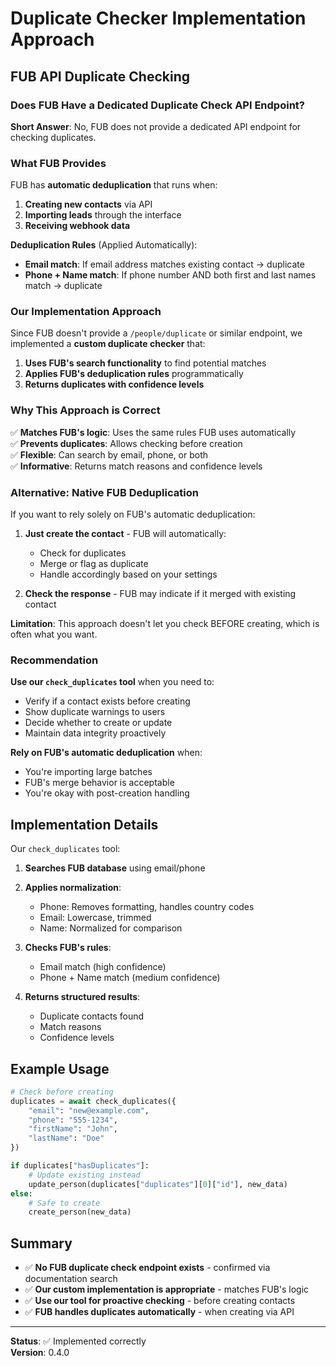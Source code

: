 # Duplicate Checker Implementation Approach

## FUB API Duplicate Checking

### Does FUB Have a Dedicated Duplicate Check API Endpoint?

**Short Answer**: No, FUB does not provide a dedicated API endpoint for checking duplicates.

### What FUB Provides

FUB has **automatic deduplication** that runs when:
1. **Creating new contacts** via API
2. **Importing leads** through the interface
3. **Receiving webhook data**

**Deduplication Rules** (Applied Automatically):
- **Email match**: If email address matches existing contact → duplicate
- **Phone + Name match**: If phone number AND both first and last names match → duplicate

### Our Implementation Approach

Since FUB doesn't provide a `/people/duplicate` or similar endpoint, we implemented a **custom duplicate checker** that:

1. **Uses FUB's search functionality** to find potential matches
2. **Applies FUB's deduplication rules** programmatically
3. **Returns duplicates with confidence levels**

### Why This Approach is Correct

✅ **Matches FUB's logic**: Uses the same rules FUB uses automatically  
✅ **Prevents duplicates**: Allows checking before creation  
✅ **Flexible**: Can search by email, phone, or both  
✅ **Informative**: Returns match reasons and confidence levels  

### Alternative: Native FUB Deduplication

If you want to rely solely on FUB's automatic deduplication:

1. **Just create the contact** - FUB will automatically:
   - Check for duplicates
   - Merge or flag as duplicate
   - Handle accordingly based on your settings

2. **Check the response** - FUB may indicate if it merged with existing contact

**Limitation**: This approach doesn't let you check BEFORE creating, which is often what you want.

### Recommendation

**Use our `check_duplicates` tool** when you need to:
- Verify if a contact exists before creating
- Show duplicate warnings to users
- Decide whether to create or update
- Maintain data integrity proactively

**Rely on FUB's automatic deduplication** when:
- You're importing large batches
- FUB's merge behavior is acceptable
- You're okay with post-creation handling

## Implementation Details

Our `check_duplicates` tool:

1. **Searches FUB database** using email/phone
2. **Applies normalization**:
   - Phone: Removes formatting, handles country codes
   - Email: Lowercase, trimmed
   - Name: Normalized for comparison

3. **Checks FUB's rules**:
   - Email match (high confidence)
   - Phone + Name match (medium confidence)

4. **Returns structured results**:
   - Duplicate contacts found
   - Match reasons
   - Confidence levels

## Example Usage

```python
# Check before creating
duplicates = await check_duplicates({
    "email": "new@example.com",
    "phone": "555-1234",
    "firstName": "John",
    "lastName": "Doe"
})

if duplicates["hasDuplicates"]:
    # Update existing instead
    update_person(duplicates["duplicates"][0]["id"], new_data)
else:
    # Safe to create
    create_person(new_data)
```

## Summary

- ✅ **No FUB duplicate check endpoint exists** - confirmed via documentation search
- ✅ **Our custom implementation is appropriate** - matches FUB's logic
- ✅ **Use our tool for proactive checking** - before creating contacts
- ✅ **FUB handles duplicates automatically** - when creating via API

---

**Status**: ✅ Implemented correctly  
**Version**: 0.4.0


